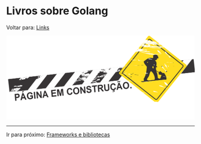 # Livros sobre Golang
Voltar para: [Links](../README.md)

![Building](../../assets/building.png)

---

Ir para próximo: [Frameworks e bibliotecas](../frameworks-and-libraries/README.md)